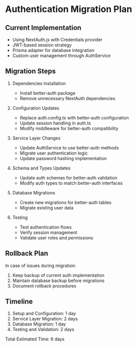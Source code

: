# Authentication Migration Plan

## Current Implementation

- Using NextAuth.js with Credentials provider
- JWT-based session strategy
- Prisma adapter for database integration
- Custom user management through AuthService

## Migration Steps

1. Dependencies Installation

   - Install better-auth package
   - Remove unnecessary NextAuth dependencies

2. Configuration Updates

   - Replace auth.config.ts with better-auth configuration
   - Update session handling in auth.ts
   - Modify middleware for better-auth compatibility

3. Service Layer Changes

   - Update AuthService to use better-auth methods
   - Migrate user authentication logic
   - Update password hashing implementation

4. Schema and Types Updates

   - Update auth schemas for better-auth validation
   - Modify auth types to match better-auth interfaces

5. Database Migrations

   - Create new migrations for better-auth tables
   - Migrate existing user data

6. Testing
   - Test authentication flows
   - Verify session management
   - Validate user roles and permissions

## Rollback Plan

In case of issues during migration:

1. Keep backup of current auth implementation
2. Maintain database backup before migrations
3. Document rollback procedures

## Timeline

1. Setup and Configuration: 1 day
2. Service Layer Migration: 2 days
3. Database Migration: 1 day
4. Testing and Validation: 2 days

Total Estimated Time: 6 days

